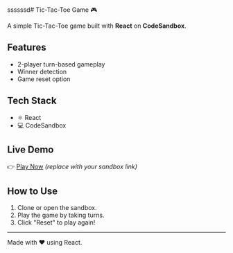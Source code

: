ssssssd# Tic-Tac-Toe Game 🎮

A simple Tic-Tac-Toe game built with **React** on **CodeSandbox**.

## Features
- 2-player turn-based gameplay
- Winner detection
- Game reset option

## Tech Stack
- ⚛️ React
- 💻 CodeSandbox

## Live Demo
👉 [Play Now](https://codesandbox.io/p/github/abhishek39-e/tic-tac-toe-game) *(replace with your sandbox link)*

## How to Use
1. Clone or open the sandbox.
2. Play the game by taking turns.
3. Click "Reset" to play again!

---

Made with ❤️ using React.
